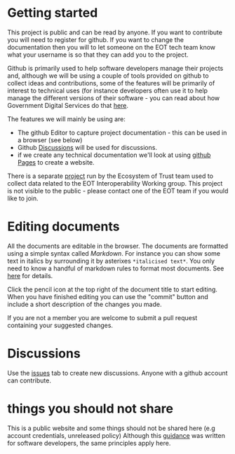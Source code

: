 # Getting started
This project is public and can be read by anyone.  If you want to contribute you will need to register for github.  If you want to change the documentation then you will to let someone on the EOT tech team know what your username is so that they can add you to the project.  

Github is primarily used to help software developers manage their projects and, although we will be using a couple of tools provided on github to collect ideas and contributions, some of the features will be primarily of interest to technical uses (for instance developers often use it to help manage the different versions of their software - you can read about how Government Digital Services do that [here](https://technology.blog.gov.uk/2014/01/27/how-we-use-github/).

The features we will mainly be using are:

* The github Editor to capture project documentation - this can be used in a browser (see below)
* Github [Discussions](https://github.com/information-sharing-networks/.github/discussions) will be used for discussions.
* if we create any technical documentation we'll look at using [github Pages](https://www.youtube.com/watch?v=2MsN8gpT6jY) to create a website.

There is a separate [project](https://github.com/ecosystem-of-trust-interoperability) run by the Ecosystem of Trust team used to collect data related to the EOT Interoperability Working group.  This project is not visible to the public - please contact one of the EOT team if you would like to join.

# Editing documents
All the documents are editable in the browser.  The documents are formatted using a simple syntax called *Markdown*.  For instance you can show some text in italics by surrounding it by asterixes ```*italicised text*```. You only need to know a handful of markdown rules to format most documents.  See [here](https://www.markdownguide.org/cheat-sheet/) for details.

Click the pencil icon at the top right of the document title to start editing.  When you have finished editing you can use the "commit" button and include a short description of the changes you made.

If you are not a member you are welcome to submit a pull request containing your suggested changes. 

# Discussions
Use the [issues](https://github.com/information-sharing-networks/.github/discussions) tab to create new discussions.  Anyone with a github account can contribute.

# things you should not share
This is a public website and some things should not be shared here (e.g account credentials, unreleased policy)
Although this [guidance](https://www.gov.uk/government/publications/open-source-guidance/when-code-should-be-open-or-closed) was written for software developers, the same principles apply here.

